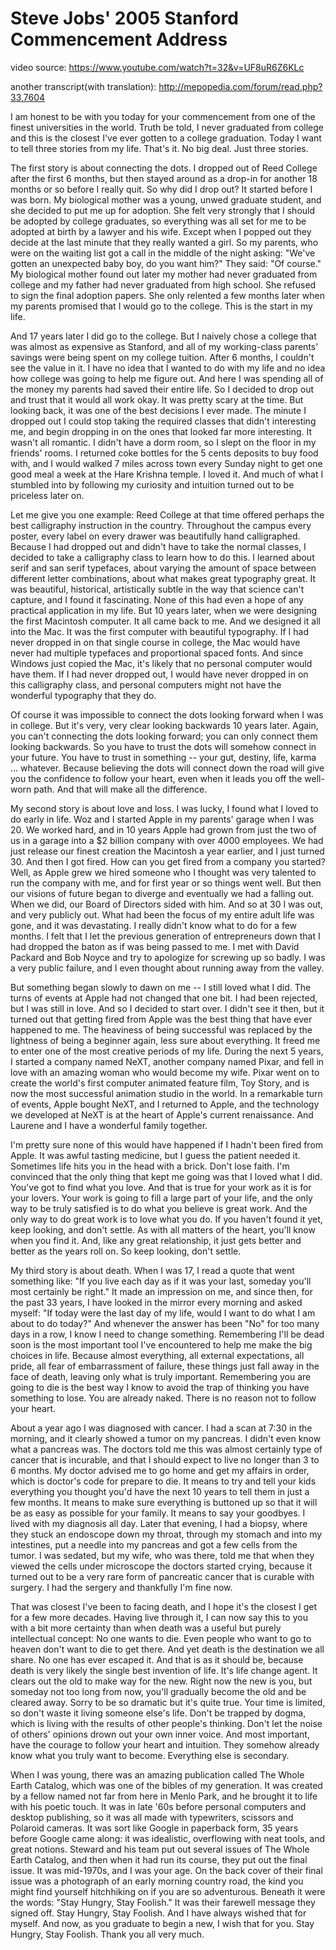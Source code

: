 Steve Jobs' 2005 Stanford Commencement Address
==============================================

video source:
https://www.youtube.com/watch?t=32&v=UF8uR6Z6KLc

another transcript(with translation):
http://mepopedia.com/forum/read.php?33,7604

I am honest to be with you today for your commencement from one of the finest universities in the world. Truth be told, I never graduated from college and this is the closest I've ever gotten to a college graduation. Today I want to tell three stories from my life. That's it. No big deal. Just three stories.

The first story is about connecting the dots. I dropped out of Reed College after the first 6 months, but then stayed around as a drop-in for another 18 months or so before I really quit. So why did I drop out? It started before I was born. My biological mother was a young, unwed graduate student, and she decided to put me up for adoption. She felt very strongly that I should be adopted by college graduates, so everything was all set for me to be adopted at birth by a lawyer and his wife. Except when I popped out they decide at the last minute that they really wanted a girl. So my parents, who were on the waiting list got a call in the middle of the night asking: "We've gotten an unexpected baby boy, do you want him?" They said: "Of course." My biological mother found out later my mother had never graduated from college and my father had never graduated from high school. She refused to sign the final adoption papers. She only relented a few months later when my parents promised that I would go to the college. This is the start in my life.

And 17 years later I did go to the college. But I naively chose a college that was almost as expensive as Stanford, and all of my working-class parents' savings were being spent on my college tuition. After 6 months, I couldn't see the value in it. I have no idea that I wanted to do with my life and no idea how college was going to help me figure out. And here I was spending all of the money my parents had saved their entire life. So I decided to drop out and trust that it would all work okay. It was pretty scary at the time. But looking back, it was one of the best decisions I ever made. The minute I dropped out I could stop taking the required classes that didn't interesting me, and begin dropping in on the ones that looked far more interesting. It wasn't all romantic. I didn't have a dorm room, so I slept on the floor in my friends' rooms. I returned coke bottles for the 5 cents deposits to buy food with, and I would walked 7 miles across town every Sunday night to get one good meal a week at the Hare Krishna temple. I loved it. And much of what I stumbled into by following my curiosity and intuition turned out to be priceless later on.

Let me give you one example: Reed College at that time offered perhaps the best calligraphy instruction in the country. Throughout the campus every poster, every label on every drawer was beautifully hand calligraphed. Because I had dropped out and didn't have to take the normal classes, I decided to take a calligraphy class to learn how to do this. I learned about serif and san serif typefaces, about varying the amount of space between different letter combinations, about what makes great typography great. It was beautiful, historical, artistically subtle in the way that science can't capture, and I found it fascinating. None of this had even a hope of any practical application in my life. But 10 years later, when we were designing the first Macintosh computer. It all came back to me. And we designed it all into the Mac. It was the first computer with beautiful typography. If I had never dropped in on that single course in college, the Mac would have never had multiple typefaces and proportional spaced fonts. And since Windows just copied the Mac, it's likely that no personal computer would have them. If I had never dropped out, I would have never dropped in on this calligraphy class, and personal computers might not have the wonderful typography that they do.

Of course it was impossible to connect the dots looking forward when I was in college. But it's very, very clear looking backwards 10 years later. Again, you can't connecting the dots looking forward; you can only connect them looking backwards. So you have to trust the dots will somehow connect in your future. You have to trust in something -- your gut, destiny, life, karma ... whatever. Because believing the dots will connect down the road will give you the confidence to follow your heart, even when it leads you off the well-worn path. And that will make all the difference.

My second story is about love and loss. I was lucky, I found what I loved to do early in life. Woz and I started Apple in my parents' garage when I was 20. We worked hard, and in 10 years Apple had grown from just the two of us in a garage into a $2 billion company with over 4000 employees. We had just release our finest creation the Macintosh a year earlier, and I just turned 30. And then I got fired. How can you get fired from a company you started? Well, as Apple grew we hired someone who I thought was very talented to run the company with me, and for first year or so things went well. But then our visions of future began to diverge and eventually we had a falling out. When we did, our Board of Directors sided with him. And so at 30 I was out, and very publicly out. What had been the focus of my entire adult life was gone, and it was devastating. I really didn't know what to do for a few months. I felt that I let the previous generation of entrepreneurs down that I had dropped the baton as if was being passed to me. I met with David Packard and Bob Noyce and try to apologize for screwing up so badly. I was a very public failure, and I even thought about running away from the valley.

But something began slowly to dawn on me -- I still loved what I did. The turns of events at Apple had not changed that one bit. I had been rejected, but I was still in love. And so I decided to start over. I didn't see it then, but it turned out that getting fired from Apple was the best thing that have ever happened to me. The heaviness of being successful was replaced by the lightness of being a beginner again, less sure about everything. It freed me to enter one of the most creative periods of my life. During the next 5 years, I started a company named NeXT, another company named Pixar, and fell in love with an amazing woman who would become my wife. Pixar went on to create the world's first computer animated feature film, Toy Story, and is now the most successful animation studio in the world. In a remarkable turn of events, Apple bought NeXT, and I returned to Apple, and the technology we developed at NeXT is at the heart of Apple's current renaissance. And Laurene and I have a wonderful family together.

I'm pretty sure none of this would have happened if I hadn't been fired from Apple. It was awful tasting medicine, but I guess the patient needed it. Sometimes life hits you in the head with a brick. Don't lose faith. I'm convinced that the only thing that kept me going was that I loved what I did. You've got to find what you love. And that is true for your work as it is for your lovers. Your work is going to fill a large part of your life, and the only way to be truly satisfied is to do what you believe is great work. And the only way to do great work is to love what you do. If you haven't found it yet, keep looking, and don't settle. As with all matters of the heart, you'll know when you find it. And, like any great relationship, it just gets better and better as the years roll on. So keep looking, don't settle.

My third story is about death. When I was 17, I read a quote that went something like: "If you live each day as if it was your last, someday you'll most certainly be right." It made an impression on me, and since then, for the past 33 years, I have looked in the mirror every morning and asked myself: "If today were the last day of my life, would I want to do what I am about to do today?" And whenever the answer has been "No" for too many days in a row, I know I need to change something. Remembering I'll be dead soon is the most important tool I've encountered to help me make the big choices in life. Because almost everything, all external expectations, all pride, all fear of embarrassment of failure, these things just fall away in the face of death, leaving only what is truly important. Remembering you are going to die is the best way I know to avoid the trap of thinking you have something to lose. You are already naked. There is no reason not to follow your heart.

About a year ago I was diagnosed with cancer. I had a scan at 7:30 in the morning, and it clearly showed a tumor on my pancreas. I didn't even know what a pancreas was. The doctors told me this was almost certainly type of cancer that is incurable, and that I should expect to live no longer than 3 to 6 months. My doctor advised me to go home and get my affairs in order, which is doctor's code for prepare to die. It means to try and tell your kids everything you thought you'd have the next 10 years to tell them in just a few months. It means to make sure everything is buttoned up so that it will be as easy as possible for your family. It means to say your goodbyes. I lived with my diagnosis all day. Later that evening, I had a biopsy, where they stuck an endoscope down my throat, through my stomach and into my intestines, put a needle into my pancreas and got a few cells from the tumor. I was sedated, but my wife, who was there, told me that when they viewed the cells under microscope the doctors started crying, because it turned out to be a very rare form of pancreatic cancer that is curable with surgery. I had the sergery and thankfully I'm fine now.

That was closest I've been to facing death, and I hope it's the closest I get for a few more decades. Having live through it, I can now say this to you with a bit more certainty than when death was a useful but purely intellectual concept: No one wants to die. Even people who want to go to heaven don't want to die to get there. And yet death is the destination we all share. No one has ever escaped it. And that is as it should be, because death is very likely the single best invention of life. It's life change agent. It clears out the old to make way for the new. Right now the new is you, but someday not too long from now, you'll gradually become the old and be cleared away. Sorry to be so dramatic but it's quite true. Your time is limited, so don't waste it living someone else's life. Don't be trapped by dogma, which is living with the results of other people's thinking. Don't let the noise of others' opinions drown out your own inner voice. And most important, have the courage to follow your heart and intuition. They somehow already know what you truly want to become. Everything else is secondary.

When I was young, there was an amazing publication called The Whole Earth Catalog, which was one of the bibles of my generation. It was created by a fellow named not far from here in Menlo Park, and he brought it to life with his poetic touch. It was in late '60s before personal computers and desktop publishing, so it was all made with typewriters, scissors and Polaroid cameras. It was sort like Google in paperback form, 35 years before Google came along: it was idealistic, overflowing with neat tools, and great notions. Steward and his team put out several issues of The Whole Earth Catalog, and then when it had run its course, they put out the final issue. It was mid-1970s, and I was your age. On the back cover of their final issue was a photograph of an early morning country road, the kind you might find yourself hitchhiking on if you are so adventurous. Beneath it were the words: "Stay Hungry, Stay Foolish." It was their farewell message they signed off. Stay Hungry, Stay Foolish. And I have always wished that for myself. And now, as you graduate to begin a new, I wish that for you. Stay Hungry, Stay Foolish. Thank you all very much.
